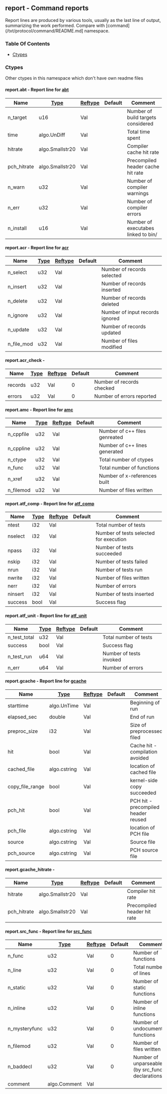 ## report - Command reports
<a href="#report"></a>
Report lines are produced by various tools, usually as the last line of output,
summarizing the work performed. Compare with [command](/txt/protocol/command/README.md] namespace.

### Table Of Contents
<a href="#table-of-contents"></a>
* [Ctypes](#ctypes)

### Ctypes
<a href="#ctypes"></a>
Other ctypes in this namespace which don't have own readme files

#### report.abt - Report line for [abt](/txt/exe/abt/README.md)
<a href="#report-abt"></a>

|Name|[Type](/txt/ssimdb/dmmeta/ctype.md)|[Reftype](/txt/ssimdb/dmmeta/reftype.md)|Default|Comment|
|---|---|---|---|---|
|n_target|u16|Val||Number of build targets considered|
|time|algo.UnDiff|Val||Total time spent|
|hitrate|algo.Smallstr20|Val||Compiler cache hit rate|
|pch_hitrate|algo.Smallstr20|Val||Precompiled header cache hit rate|
|n_warn|u32|Val||Number of compiler warnings|
|n_err|u32|Val||Number of compiler errors|
|n_install|u16|Val||Number of executabes linked to bin/|

#### report.acr - Report line for [acr](/txt/exe/acr/README.md)
<a href="#report-acr"></a>

|Name|[Type](/txt/ssimdb/dmmeta/ctype.md)|[Reftype](/txt/ssimdb/dmmeta/reftype.md)|Default|Comment|
|---|---|---|---|---|
|n_select|u32|Val||Number of records selected|
|n_insert|u32|Val||Number of records inserted|
|n_delete|u32|Val||Number of records deleted|
|n_ignore|u32|Val||Number of input records ignored|
|n_update|u32|Val||Number of records updated|
|n_file_mod|u32|Val||Number of files modified|

#### report.acr_check - 
<a href="#report-acr_check"></a>

|Name|[Type](/txt/ssimdb/dmmeta/ctype.md)|[Reftype](/txt/ssimdb/dmmeta/reftype.md)|Default|Comment|
|---|---|---|---|---|
|records|u32|Val|0|Number of records checked|
|errors|u32|Val|0|Number of errors reported|

#### report.amc - Report line for [amc](/txt/exe/amc/README.md)
<a href="#report-amc"></a>

|Name|[Type](/txt/ssimdb/dmmeta/ctype.md)|[Reftype](/txt/ssimdb/dmmeta/reftype.md)|Default|Comment|
|---|---|---|---|---|
|n_cppfile|u32|Val||Number of c++ files genreated|
|n_cppline|u32|Val||Number of c++ lines generated|
|n_ctype|u32|Val||Total number of ctypes|
|n_func|u32|Val||Total number of functions|
|n_xref|u32|Val||Number of x-references built|
|n_filemod|u32|Val||Number of files written|

#### report.atf_comp - Report line for [atf_comp](/txt/exe/atf_comp/README.md)
<a href="#report-atf_comp"></a>

|Name|[Type](/txt/ssimdb/dmmeta/ctype.md)|[Reftype](/txt/ssimdb/dmmeta/reftype.md)|Default|Comment|
|---|---|---|---|---|
|ntest|i32|Val||Total number of tests|
|nselect|i32|Val||Number of tests selected for execution|
|npass|i32|Val||Number of tests succeeded|
|nskip|i32|Val||Number of tests failed|
|nrun|i32|Val||Number of tests run|
|nwrite|i32|Val||Number of files written|
|nerr|i32|Val||Number of errors|
|ninsert|i32|Val||Number of tests inserted|
|success|bool|Val||Success flag|

#### report.atf_unit - Report line for [atf_unit](/txt/exe/atf_unit/README.md)
<a href="#report-atf_unit"></a>

|Name|[Type](/txt/ssimdb/dmmeta/ctype.md)|[Reftype](/txt/ssimdb/dmmeta/reftype.md)|Default|Comment|
|---|---|---|---|---|
|n_test_total|u32|Val||Total number of tests|
|success|bool|Val||Success flag|
|n_test_run|u64|Val||Number of tests invoked|
|n_err|u64|Val||Number of errors|

#### report.gcache - Report line for [gcache](/txt/exe/gcache/README.md)
<a href="#report-gcache"></a>

|Name|[Type](/txt/ssimdb/dmmeta/ctype.md)|[Reftype](/txt/ssimdb/dmmeta/reftype.md)|Default|Comment|
|---|---|---|---|---|
|starttime|algo.UnTime|Val||Beginning of run|
|elapsed_sec|double|Val||End of run|
|preproc_size|i32|Val||Size of preprocessed filed|
|hit|bool|Val||Cache hit - compilation avoided|
|cached_file|algo.cstring|Val||location of cached file|
|copy_file_range|bool|Val||kernel-side copy succeeded|
|pch_hit|bool|Val||PCH hit - precompiled header reused|
|pch_file|algo.cstring|Val||location of PCH file|
|source|algo.cstring|Val||Source file|
|pch_source|algo.cstring|Val||PCH source file|

#### report.gcache_hitrate - 
<a href="#report-gcache_hitrate"></a>

|Name|[Type](/txt/ssimdb/dmmeta/ctype.md)|[Reftype](/txt/ssimdb/dmmeta/reftype.md)|Default|Comment|
|---|---|---|---|---|
|hitrate|algo.Smallstr20|Val||Compiler hit rate|
|pch_hitrate|algo.Smallstr20|Val||Precompiled header hit rate|

#### report.src_func - Report line for [src_func](/txt/exe/src_func/README.md)
<a href="#report-src_func"></a>

|Name|[Type](/txt/ssimdb/dmmeta/ctype.md)|[Reftype](/txt/ssimdb/dmmeta/reftype.md)|Default|Comment|
|---|---|---|---|---|
|n_func|u32|Val|0|Number of functions|
|n_line|u32|Val|0|Total number of lines|
|n_static|u32|Val|0|Number of static functions|
|n_inline|u32|Val|0|Number of inline functions|
|n_mysteryfunc|u32|Val|0|Number of undocumented functions|
|n_filemod|u32|Val|0|Number of files written|
|n_baddecl|u32|Val|0|Number of unparseable (by src_func) declarations|
|comment|algo.Comment|Val|

